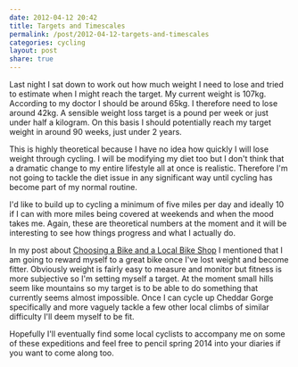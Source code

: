 ```yaml
---
date: 2012-04-12 20:42
title: Targets and Timescales
permalink: /post/2012-04-12-targets-and-timescales
categories: cycling
layout: post
share: true
---
```


Last night I sat down to work out how much weight I need to lose and tried to estimate when I might reach the target. My current weight is 107kg. According to my doctor I should be around 65kg. I therefore need to lose around 42kg. A sensible weight loss target is a pound per week or just under half a kilogram. On this basis I should potentially reach my target weight in around 90 weeks, just under 2 years.

This is highly theoretical because I have no idea how quickly I will lose weight through cycling. I will be modifying my diet too but I don't think that a dramatic change to my entire lifestyle all at once is realistic. Therefore I'm not going to tackle the diet issue in any significant way until cycling has become part of my normal routine.

I'd like to build up to cycling a minimum of five miles per day and ideally 10 if I can with more miles being covered at weekends and when the mood takes me. Again, these are theoretical numbers at the moment and it will be interesting to see how things progress and what I actually do.

In my post about [Choosing a Bike and a Local Bike Shop](http://swwritings.com/post/2012-04-10-choosing-bike-and-local-bike-shop) I mentioned that I am going to reward myself to a great bike once I've lost weight and become fitter. Obviously weight is fairly easy to measure and monitor but fitness is more subjective so I'm setting myself a target. At the moment small hills seem like mountains so my target is to be able to do something that currently seems almost impossible. Once I can cycle up Cheddar Gorge specifically and more vaguely tackle a few other local climbs of similar difficulty I'll deem myself to be fit.

Hopefully I'll eventually find some local cyclists to accompany me on some of these expeditions and feel free to pencil spring 2014 into your diaries if you want to come along too.
